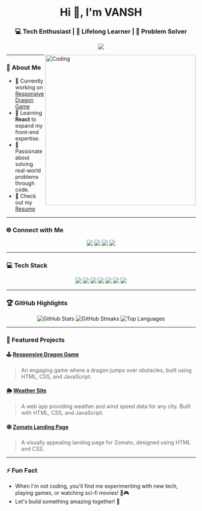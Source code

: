 <h1 align="center">Hi 👋, I'm VANSH</h1>
<h3 align="center">💻 Tech Enthusiast | 🌟 Lifelong Learner | 🚀 Problem Solver</h3>

<p align="center">
  <img src="https://readme-typing-svg.herokuapp.com?font=Fira+Code&size=22&pause=1000&color=0078D7&center=true&vCenter=true&width=435&lines=Welcome+to+my+GitHub+Profile!;I'm+a+Passionate+Developer+%E2%9C%A8;Coding+to+Create+Impact%21">
</p>

<img align="right" alt="Coding" width="400" src="https://cdn.dribbble.com/users/1162077/screenshots/3848914/programmer.gif">

---

### 🚀 About Me
- 🔭 Currently working on [Responsive Dragon Game](https://dinogame26.netlify.app/)  
- 🌱 Learning **React** to expand my front-end expertise.  
- 🎯 Passionate about solving real-world problems through code.  
- 📄 Check out my [Resume](https://drive.google.com/file/d/1rh9vQIcFnkhq5c4DZebYrPrjXnnuiSuX/view?usp=sharing)  

---

### 🌐 Connect with Me
<p align="center">
  <a href="https://twitter.com/vansh_s_" target="_blank"><img src="https://img.shields.io/badge/Twitter-1DA1F2?style=for-the-badge&logo=twitter&logoColor=white"></a>
  <a href="https://linkedin.com/in/vansh-singh-9b687a285" target="_blank"><img src="https://img.shields.io/badge/LinkedIn-0077B5?style=for-the-badge&logo=linkedin&logoColor=white"></a>
  <a href="https://instagram.com/_vansh_s._" target="_blank"><img src="https://img.shields.io/badge/Instagram-E4405F?style=for-the-badge&logo=instagram&logoColor=white"></a>
  <a href="https://leetcode.com/user5812wt" target="_blank"><img src="https://img.shields.io/badge/LeetCode-FFA116?style=for-the-badge&logo=leetcode&logoColor=black"></a>
</p>

---

### 💻 Tech Stack
<p align="center">
  <img src="https://img.shields.io/badge/HTML5-E34F26?style=for-the-badge&logo=html5&logoColor=white">
  <img src="https://img.shields.io/badge/CSS3-1572B6?style=for-the-badge&logo=css3&logoColor=white">
  <img src="https://img.shields.io/badge/JavaScript-F7DF1E?style=for-the-badge&logo=javascript&logoColor=black">
  <img src="https://img.shields.io/badge/React-61DAFB?style=for-the-badge&logo=react&logoColor=black">
<!--   <img src="https://img.shields.io/badge/Node.js-339933?style=for-the-badge&logo=nodedotjs&logoColor=white"> -->
  <img src="https://img.shields.io/badge/MongoDB-47A248?style=for-the-badge&logo=mongodb&logoColor=white">
  <img src="https://img.shields.io/badge/MySQL-4479A1?style=for-the-badge&logo=mysql&logoColor=white">
  <img src="https://img.shields.io/badge/Git-F05032?style=for-the-badge&logo=git&logoColor=white">
</p>

---

### 🏆 GitHub Highlights
<p align="center">
  <img src="https://github-readme-stats.vercel.app/api?username=vansh1056&show_icons=true&theme=radical" alt="GitHub Stats">
  <img src="https://github-readme-streak-stats.herokuapp.com/?user=vansh1056&theme=radical" alt="GitHub Streaks">
  <img src="https://github-readme-stats.vercel.app/api/top-langs/?username=virattt&layout=compact&theme=radical" alt="Top Languages">
</p>

---

### 📂 Featured Projects
#### 🕹️ [Responsive Dragon Game](https://dinogame26.netlify.app/)  
> An engaging game where a dragon jumps over obstacles, built using HTML, CSS, and JavaScript.

#### 🌦️ [Weather Site](weather-0site.netlify.app/)  
> A web app providing weather and wind speed data for any city. Built with HTML, CSS, and JavaScript.  

#### 🕸️ [Zomato Landing Page](#)  
> A visually appealing landing page for Zomato, designed using HTML and CSS.

---

### ⚡ Fun Fact
- When I'm not coding, you'll find me experimenting with new tech, playing games, or watching sci-fi movies! 🌌🎮
- Let's build something amazing together! 🤝
